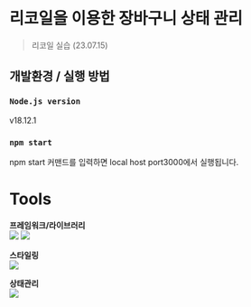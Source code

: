 # 리코일을 이용한 장바구니 상태 관리

> 리코일 실습 (23.07.15)

## 개발환경 / 실행 방법

### `Node.js version`

v18.12.1

### `npm start`

npm start 커맨드를 입력하면 local host port3000에서 실행됩니다.

# Tools

**프레임워크/라이브러리**<br>
<img src="https://img.shields.io/badge/React-61DAFB?style=flat-square&logo=React&logoColor=white"/> <img src="https://img.shields.io/badge/React_router-CA4245?style=flat-square&logo=react-router&logoColor=white"/><br>

**스타일링**<br>
<img src="https://img.shields.io/badge/styledcomponents-DB7093?style=flat-square&logo=styled-components&logoColor=white"/><br>

**상태관리**<br>
<img src="https://img.shields.io/badge/Recoil-5466FB?style=flat-square&logo=react&logoColor=white"/> <br>
